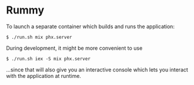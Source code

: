 # Rummy

To launch a separate container which builds and runs the application:

```
$ ./run.sh mix phx.server
```

During development, it might be more convenient to use

```
$ ./run.sh iex -S mix phx.server
```

...since that will also give you an interactive console which lets you interact
with the application at runtime.
